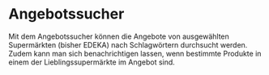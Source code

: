 # Angebotssucher

Mit dem Angebotssucher können die Angebote von ausgewählten Supermärkten (bisher EDEKA) nach Schlagwörtern durchsucht werden. 
Zudem kann man sich benachrichtigen lassen, wenn bestimmte Produkte in einem der Lieblingssupermärkte im Angebot sind.
